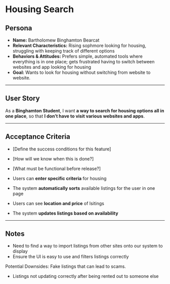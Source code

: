 # Housing Search

## **Persona**
- **Name:** Bartholomew Binghamton Bearcat
- **Relevant Characteristics:** Rising sophmore looking for housing, struggling with keeping track of different options
- **Behaviors & Attitudes:** Prefers simple, automated tools where everything is in one place; gets frustrated having to switch between websites and app looking for housing
- **Goal:** Wants to look for housing without switching from website to website. 

---

## **User Story**
As a **Binghamton Student**,
I want **a way to search for housing options all in one place**,
so that **I don’t have to visit various websites and apps**.

---

## **Acceptance Criteria**
- [Define the success conditions for this feature]
- [How will we know when this is done?]
- [What must be functional before release?]

- Users can **enter specific criteria** for housing
- The system **automatically sorts** available listings for the user in one page
- Users can see **location and price** of lsitings
- The system **updates listings based on availability**

---

## **Notes**
- Need to find a way to import listings from other sites onto our system to display
- Ensure the UI is easy to use and filters listings correctly

Potential Downsides: Fake listings that can lead to scams.
- Listings not updating correctly after being rented out to someone else
